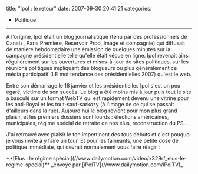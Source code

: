 title: "Ipol : le retour"
date: 2007-09-30 20:41:21
categories:
  - Politique
---

A l'origine, Ipol était un blog journalistique (tenu par des professionnels de Canal+, Paris Première, Reservoir Prod, Image et compagnie) qui diffusait de manière hebdomadaire une émission de quelques minutes sur la campagne présidentielle telle qu'elle était vécue en ligne. Ipol revenait ainsi régulièrement sur les ouvertures et mises-à-jour de sites politiques, sur les réunions politiques impliquant des blogueurs ou plus généralement ce média participatif (LE mot tendance des présidentielles 2007) qu'est le web.

Entre son démarrage le 16 janvier et les présidentielles Ipol s'est un peu égaré, victime de son succès. Le blog a été moins mis à jour puis tout le site a basculé sur un format WebTV qui est rapidement devenu une vitrine pour les anti-Royal et les tout-sauf-sarkozy (à l'image de ce qui se passait d'ailleurs dans la rue). Aujourd'hui le blog revient pour mon plus grand plaisir, et les premiers dossiers sont lourds&nbsp;: élections américaines, municipales, régime spécial de retraite de nos élus, reconstruction du PS&#8230;

J'ai retrouvé avec plaisir le ton impertinent des tous débuts et c'est pouquoi je vous invite à y faire un tour. Et pour les fainéants, une petite dose de politique immédiate, qui devrait normalement vous faire réagir&nbsp;:
  <div>    
**[Elus&nbsp;: le régime spécial](//www.dailymotion.com/video/x329rf_elus-le-regime-special)**    
_envoyé par [iPolTV](//www.dailymotion.com/iPolTV)_</div>